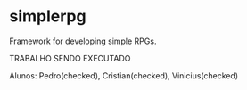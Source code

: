 # simplerpg
Framework for developing simple RPGs.


TRABALHO SENDO EXECUTADO

Alunos: Pedro(checked), Cristian(checked), Vinicius(checked)

